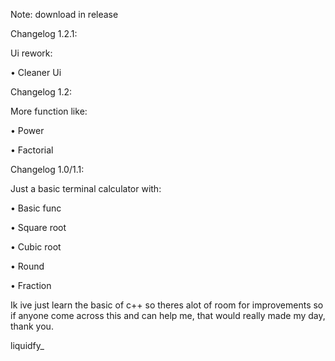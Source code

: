 Note: download in release

Changelog 1.2.1:

Ui rework:

  • Cleaner Ui

Changelog 1.2:

More function like:

  • Power

  • Factorial

Changelog 1.0/1.1:

Just a basic terminal calculator with:

  • Basic func
  
  • Square root
  
  • Cubic root
  
  • Round 
  
  • Fraction 
  
Ik ive just learn the basic of c++ so theres alot of room for improvements so if anyone come across this and can help me, that would really made my day, thank you.

liquidfy_ 
